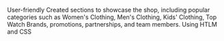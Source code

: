 User-friendly Created sections to showcase the shop, including popular categories such as Women's Clothing, Men's Clothing, Kids' Clothing, Top Watch Brands, promotions, partnerships, and team members. Using HTLM and CSS 
